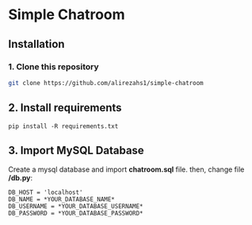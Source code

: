 # Simple Chatroom

## Installation
### 1. Clone this repository
```sh
git clone https://github.com/alirezahs1/simple-chatroom
```
## 2. Install requirements

    pip install -R requirements.txt
    
## 3. Import MySQL Database
Create a mysql database and import **chatroom.sql** file.
then, change file **/db.py**:

    DB_HOST = 'localhost'
    DB_NAME = *YOUR_DATABASE_NAME*
    DB_USERNAME = *YOUR_DATABASE_USERNAME*
    DB_PASSWORD = *YOUR_DATABASE_PASSWORD*

